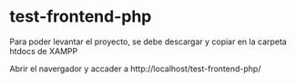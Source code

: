 # test-frontend-php

Para poder levantar el proyecto, se debe descargar y copiar en la carpeta htdocs de XAMPP

Abrir el navergador y accader a http://localhost/test-frontend-php/
